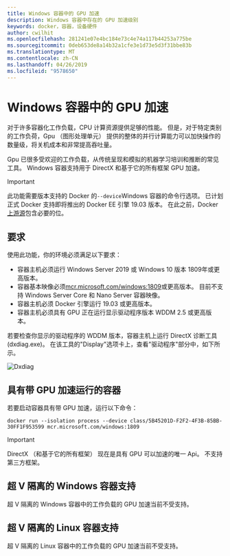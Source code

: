 ```yaml
---
title: Windows 容器中的 GPU 加速
description: Windows 容器中存在的 GPU 加速级别
keywords: docker，容器，设备硬件
author: cwilhit
ms.openlocfilehash: 281241e07e4bc184e73c4e74a117b44253a775be
ms.sourcegitcommit: 0deb653de8a14b32a1cfe3e1d73e5d3f31bbe83b
ms.translationtype: MT
ms.contentlocale: zh-CN
ms.lasthandoff: 04/26/2019
ms.locfileid: "9578650"
---
```

# <a name="gpu-acceleration-in-windows-containers"></a>Windows 容器中的 GPU 加速

对于许多容器化工作负载，CPU 计算资源提供足够的性能。 但是，对于特定类别的工作负荷，Gpu （图形处理单元） 提供的整体的并行计算能力可以加快操作的数量级，将关机成本和非常提高吞吐量。

Gpu 已很多受欢迎的工作负载，从传统呈现和模拟的机器学习培训和推断的常见工具。 Windows 容器支持用于 DirectX 和基于它的所有框架 GPU 加速。

> [!IMPORTANT]
> 此功能需要版本支持的 Docker 的`--device`Windows 容器的命令行选项。 已计划正式 Docker 支持即将推出的 Docker EE 引擎 19.03 版本。 在此之前，Docker[上游源](https://master.dockerproject.org/)包含必要的位。

## <a name="requirements"></a>要求

使用此功能，你的环境必须满足以下要求：

- 容器主机必须运行 Windows Server 2019 或 Windows 10 版本 1809年或更高版本。
- 容器基本映像必须[mcr.microsoft.com/windows:1809](https://hub.docker.com/_/microsoft-windowsfamily-windows)或更高版本。 目前不支持 Windows Server Core 和 Nano Server 容器映像。
- 容器主机必须 Docker 引擎运行 19.03 或更高版本。
- 容器主机必须具有 GPU 正在运行显示驱动程序版本 WDDM 2.5 或更高版本。

若要检查你显示的驱动程序的 WDDM 版本，容器主机上运行 DirectX 诊断工具 (dxdiag.exe)。 在该工具的"Display"选项卡上，查看"驱动程序"部分中，如下所示。

![Dxdiag](media/dxdiag.png)

## <a name="run-a-container-with-gpu-acceleration"></a>具有带 GPU 加速运行的容器

若要启动容器具有带 GPU 加速，运行以下命令：

```shell
docker run --isolation process --device class/5B45201D-F2F2-4F3B-85BB-30FF1F953599 mcr.microsoft.com/windows:1809
```

> [!IMPORTANT]
> DirectX （和基于它的所有框架） 现在是具有 GPU 可以加速的唯一 Api。 不支持第三方框架。

## <a name="hyper-v-isolated-windows-container-support"></a>超 V 隔离的 Windows 容器支持

超 V 隔离的 Windows 容器中的工作负载的 GPU 加速当前不受支持。

## <a name="hyper-v-isolated-linux-container-support"></a>超 V 隔离的 Linux 容器支持

超 V 隔离的 Linux 容器中的工作负载的 GPU 加速当前不受支持。
